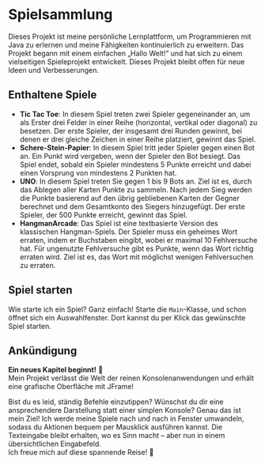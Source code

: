 # Spielsammlung
Dieses Projekt ist meine persönliche Lernplattform, um Programmieren mit Java zu erlernen und meine Fähigkeiten kontinuierlich zu erweitern. Das Projekt begann mit einem einfachen „Hallo Welt!“ und hat sich zu einem vielseitigen Spieleprojekt entwickelt. Dieses Projekt bleibt offen für neue Ideen und Verbesserungen.

## Enthaltene Spiele
- **Tic Tac Toe**: In diesem Spiel treten zwei Spieler gegeneinander an, um als Erster drei Felder in einer Reihe (horizontal, vertikal oder diagonal) zu besetzen. Der erste Spieler, der insgesamt drei Runden gewinnt, bei denen er drei gleiche Zeichen in einer Reihe platziert, gewinnt das Spiel.
- **Schere-Stein-Papier**: In diesem Spiel tritt jeder Spieler gegen einen Bot an. Ein Punkt wird vergeben, wenn der Spieler den Bot besiegt. Das Spiel endet, sobald ein Spieler mindestens 5 Punkte erreicht und dabei einen Vorsprung von mindestens 2 Punkten hat.
- **UNO**: In diesem Spiel treten Sie gegen 1 bis 9 Bots an. Ziel ist es, durch das Ablegen aller Karten Punkte zu sammeln. Nach jedem Sieg werden die Punkte basierend auf den übrig gebliebenen Karten der Gegner berechnet und dem Gesamtkonto des Siegers hinzugefügt. Der erste Spieler, der 500 Punkte erreicht, gewinnt das Spiel.
- **HangmanArcade**: Das Spiel ist eine textbasierte Version des klassischen Hangman-Spiels. Der Spieler muss ein geheimes Wort erraten, indem er Buchstaben eingibt, wobei er maximal 10 Fehlversuche hat. Für ungenutzte Fehlversuche gibt es Punkte, wenn das Wort richtig erraten wird. Ziel ist es, das Wort mit möglichst wenigen Fehlversuchen zu erraten.

## Spiel starten
Wie starte ich ein Spiel? Ganz einfach! Starte die `Main`-Klasse, und schon öffnet sich ein Auswahlfenster. Dort kannst du per Klick das gewünschte Spiel starten.

## Ankündigung
**Ein neues Kapitel beginnt!** 🎉  
Mein Projekt verlässt die Welt der reinen Konsolenanwendungen und erhält eine grafische Oberfläche mit JFrame!  

Bist du es leid, ständig Befehle einzutippen? Wünschst du dir eine ansprechendere Darstellung statt einer simplen Konsole? Genau das ist mein Ziel! Ich werde meine Spiele nach und nach in Fenster umwandeln, sodass du Aktionen bequem per Mausklick ausführen kannst. Die Texteingabe bleibt erhalten, wo es Sinn macht – aber nun in einem übersichtlichen Eingabefeld.  
Ich freue mich auf diese spannende Reise! 🚀  
